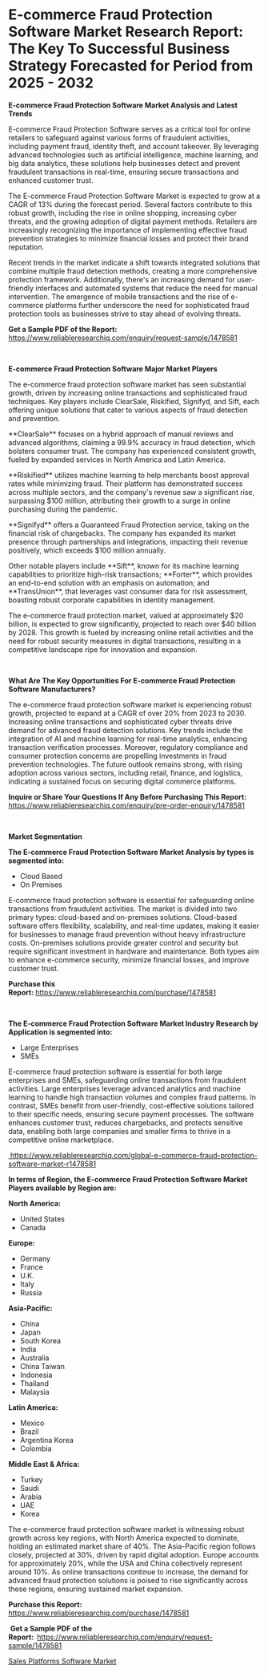 <p><h1>E-commerce Fraud Protection Software Market Research Report: The Key To Successful Business Strategy Forecasted for Period from 2025 - 2032</h1></p><p><strong>E-commerce Fraud Protection Software Market Analysis and Latest Trends</strong></p>
<p><p>E-commerce Fraud Protection Software serves as a critical tool for online retailers to safeguard against various forms of fraudulent activities, including payment fraud, identity theft, and account takeover. By leveraging advanced technologies such as artificial intelligence, machine learning, and big data analytics, these solutions help businesses detect and prevent fraudulent transactions in real-time, ensuring secure transactions and enhanced customer trust.</p><p>The E-commerce Fraud Protection Software Market is expected to grow at a CAGR of 13% during the forecast period. Several factors contribute to this robust growth, including the rise in online shopping, increasing cyber threats, and the growing adoption of digital payment methods. Retailers are increasingly recognizing the importance of implementing effective fraud prevention strategies to minimize financial losses and protect their brand reputation.</p><p>Recent trends in the market indicate a shift towards integrated solutions that combine multiple fraud detection methods, creating a more comprehensive protection framework. Additionally, there's an increasing demand for user-friendly interfaces and automated systems that reduce the need for manual intervention. The emergence of mobile transactions and the rise of e-commerce platforms further underscore the need for sophisticated fraud protection tools as businesses strive to stay ahead of evolving threats.</p></p>
<p><strong>Get a Sample PDF of the Report:&nbsp;</strong> <a href="https://www.reliableresearchiq.com/enquiry/request-sample/1478581?utm_campaign=2292&utm_medium=2&utm_source=Github&utm_content=ia&utm_term=23032025&utm_id=e-commerce-fraud-protection-software">https://www.reliableresearchiq.com/enquiry/request-sample/1478581</a></p>
<p>&nbsp;</p>
<p><strong>E-commerce Fraud Protection Software Major Market Players</strong></p>
<p><p>The e-commerce fraud protection software market has seen substantial growth, driven by increasing online transactions and sophisticated fraud techniques. Key players include ClearSale, Riskified, Signifyd, and Sift, each offering unique solutions that cater to various aspects of fraud detection and prevention.</p><p>**ClearSale** focuses on a hybrid approach of manual reviews and advanced algorithms, claiming a 99.9% accuracy in fraud detection, which bolsters consumer trust. The company has experienced consistent growth, fueled by expanded services in North America and Latin America.</p><p>**Riskified** utilizes machine learning to help merchants boost approval rates while minimizing fraud. Their platform has demonstrated success across multiple sectors, and the company's revenue saw a significant rise, surpassing $100 million, attributing their growth to a surge in online purchasing during the pandemic.</p><p>**Signifyd** offers a Guaranteed Fraud Protection service, taking on the financial risk of chargebacks. The company has expanded its market presence through partnerships and integrations, impacting their revenue positively, which exceeds $100 million annually.</p><p>Other notable players include **Sift**, known for its machine learning capabilities to prioritize high-risk transactions; **Forter**, which provides an end-to-end solution with an emphasis on automation; and **TransUnion**, that leverages vast consumer data for risk assessment, boasting robust corporate capabilities in identity management.</p><p>The e-commerce fraud protection market, valued at approximately $20 billion, is expected to grow significantly, projected to reach over $40 billion by 2028. This growth is fueled by increasing online retail activities and the need for robust security measures in digital transactions, resulting in a competitive landscape ripe for innovation and expansion.</p></p>
<p>&nbsp;</p>
<p><strong>What Are The Key Opportunities For E-commerce Fraud Protection Software Manufacturers?</strong></p>
<p><p>The e-commerce fraud protection software market is experiencing robust growth, projected to expand at a CAGR of over 20% from 2023 to 2030. Increasing online transactions and sophisticated cyber threats drive demand for advanced fraud detection solutions. Key trends include the integration of AI and machine learning for real-time analytics, enhancing transaction verification processes. Moreover, regulatory compliance and consumer protection concerns are propelling investments in fraud prevention technologies. The future outlook remains strong, with rising adoption across various sectors, including retail, finance, and logistics, indicating a sustained focus on securing digital commerce platforms.</p></p>
<p><strong>Inquire or Share Your Questions If Any Before Purchasing This Report:</strong> <a href="https://www.reliableresearchiq.com/enquiry/pre-order-enquiry/1478581?utm_campaign=2292&utm_medium=2&utm_source=Github&utm_content=ia&utm_term=23032025&utm_id=e-commerce-fraud-protection-software">https://www.reliableresearchiq.com/enquiry/pre-order-enquiry/1478581</a></p>
<p>&nbsp;</p>
<p><strong>Market Segmentation</strong></p>
<p><strong>The E-commerce Fraud Protection Software Market Analysis by types is segmented into:</strong></p>
<p><ul><li>Cloud Based</li><li>On Premises</li></ul></p>
<p><p>E-commerce fraud protection software is essential for safeguarding online transactions from fraudulent activities. The market is divided into two primary types: cloud-based and on-premises solutions. Cloud-based software offers flexibility, scalability, and real-time updates, making it easier for businesses to manage fraud prevention without heavy infrastructure costs. On-premises solutions provide greater control and security but require significant investment in hardware and maintenance. Both types aim to enhance e-commerce security, minimize financial losses, and improve customer trust.</p></p>
<p><strong>Purchase this Report:&nbsp;</strong><a href="https://www.reliableresearchiq.com/purchase/1478581?utm_campaign=2292&utm_medium=2&utm_source=Github&utm_content=ia&utm_term=23032025&utm_id=e-commerce-fraud-protection-software">https://www.reliableresearchiq.com/purchase/1478581</a></p>
<p>&nbsp;</p>
<p><strong>The E-commerce Fraud Protection Software Market Industry Research by Application is segmented into:</strong></p>
<p><ul><li>Large Enterprises</li><li>SMEs</li></ul></p>
<p><p>E-commerce fraud protection software is essential for both large enterprises and SMEs, safeguarding online transactions from fraudulent activities. Large enterprises leverage advanced analytics and machine learning to handle high transaction volumes and complex fraud patterns. In contrast, SMEs benefit from user-friendly, cost-effective solutions tailored to their specific needs, ensuring secure payment processes. The software enhances customer trust, reduces chargebacks, and protects sensitive data, enabling both large companies and smaller firms to thrive in a competitive online marketplace.</p></p>
<p><a href="https://www.reliableresearchiq.com/global-e-commerce-fraud-protection-software-market-r1478581?utm_campaign=2292&utm_medium=2&utm_source=Github&utm_content=ia&utm_term=23032025&utm_id=e-commerce-fraud-protection-software">&nbsp;https://www.reliableresearchiq.com/global-e-commerce-fraud-protection-software-market-r1478581</a></p>
<p><strong>In terms of Region, the E-commerce Fraud Protection Software Market Players available by Region are:</strong></p>
<p>
    <p> <strong> North America: </strong>
        <ul>
            <li>United States</li>
            <li>Canada</li>
        </ul>
        </p> 
    <p> <strong> Europe: </strong>
        <ul>
            <li>Germany</li>
            <li>France</li>
            <li>U.K.</li>
            <li>Italy</li>
            <li>Russia</li>
        </ul>
        </p> 
    <p> <strong> Asia-Pacific: </strong>
        <ul>
            <li>China</li>
            <li>Japan</li>
            <li>South Korea</li>
            <li>India</li>
            <li>Australia</li>
            <li>China Taiwan</li>
            <li>Indonesia</li>
            <li>Thailand</li>
            <li>Malaysia</li>
        </ul>
        </p> 
    <p> <strong> Latin America: </strong>
        <ul>
            <li>Mexico</li>
            <li>Brazil</li>
            <li>Argentina Korea</li>
            <li>Colombia</li>
        </ul>
        </p> 
    <p> <strong> Middle East & Africa: </strong>
        <ul>
            <li>Turkey</li>
            <li>Saudi</li>
            <li>Arabia</li>
            <li>UAE</li>
            <li>Korea</li>
        </ul>
    </p>
    </p>
<p><p>The e-commerce fraud protection software market is witnessing robust growth across key regions, with North America expected to dominate, holding an estimated market share of 40%. The Asia-Pacific region follows closely, projected at 30%, driven by rapid digital adoption. Europe accounts for approximately 20%, while the USA and China collectively represent around 10%. As online transactions continue to increase, the demand for advanced fraud protection solutions is poised to rise significantly across these regions, ensuring sustained market expansion.</p></p>
<p><strong>Purchase this Report: </strong><a href="https://www.reliableresearchiq.com/purchase/1478581?utm_campaign=2292&utm_medium=2&utm_source=Github&utm_content=ia&utm_term=23032025&utm_id=e-commerce-fraud-protection-software">https://www.reliableresearchiq.com/purchase/1478581</a></p>
<p>&nbsp;<strong>Get a Sample PDF of the Report:&nbsp;&nbsp;</strong><a href="https://www.reliableresearchiq.com/enquiry/request-sample/1478581?utm_campaign=2292&utm_medium=2&utm_source=Github&utm_content=ia&utm_term=23032025&utm_id=e-commerce-fraud-protection-software">https://www.reliableresearchiq.com/enquiry/request-sample/1478581</a></p>
<p><strong></strong></p>
<p><p><a href="https://github.com/skerretflossie9297/Market-Research-Report-List-1/blob/main/sales-platforms-software-market.md?utm_campaign=2292&utm_medium=2&utm_source=Github&utm_content=ia&utm_term=23032025&utm_id=e-commerce-fraud-protection-software">Sales Platforms Software Market</a></p></p>